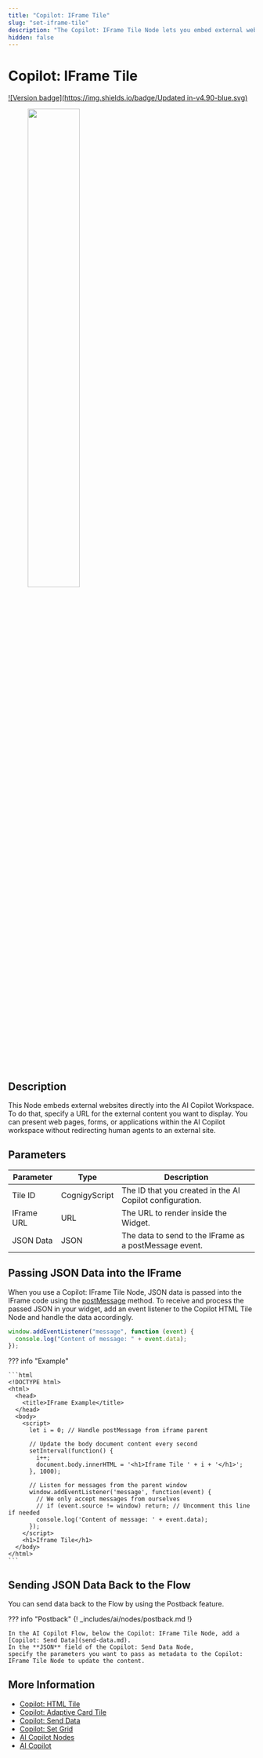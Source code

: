 ```yaml
---
title: "Copilot: IFrame Tile"
slug: "set-iframe-tile"
description: "The Copilot: IFrame Tile Node lets you embed external websites directly into the AI Copilot Workspace. "
hidden: false
---
```


# Copilot: IFrame Tile

[![Version badge](https://img.shields.io/badge/Updated in-v4.90-blue.svg)](../../../../release-notes/4.90.md)

<figure>
  <img class="image-center" src="../../../../../_assets/ai/build/node-reference/ai-copilot/set-iframe-tile.png" width="50%" />
</figure>

## Description

This Node embeds external websites directly into the AI Copilot Workspace. To do that, specify a URL for the external content you want to display. You can present web pages, forms, or applications within the AI Copilot workspace without redirecting human agents to an external site.

## Parameters

| Parameter  | Type          | Description                                              |
|------------|---------------|----------------------------------------------------------|
| Tile ID    | CognigyScript | The ID that you created in the AI Copilot configuration. |
| IFrame URL | URL           | The URL to render inside the Widget.                     |
| JSON Data  | JSON          | The data to send to the IFrame as a postMessage event.   |

## Passing JSON Data into the IFrame

When you use a Copilot: IFrame Tile Node, JSON data is passed into the IFrame code using the [postMessage](https://developer.mozilla.org/en-US/docs/Web/API/Window/postMessage) method. To receive and process the passed JSON in your widget, add an event listener to the Copilot HTML Tile Node and handle the data accordingly.

```js
window.addEventListener("message", function (event) {
  console.log("Content of message: " + event.data);
});
``` 

??? info "Example"

    ```html
    <!DOCTYPE html>
    <html>
      <head>
        <title>IFrame Example</title>
      </head>
      <body>
        <script>
          let i = 0; // Handle postMessage from iframe parent

          // Update the body document content every second
          setInterval(function() {
            i++;
            document.body.innerHTML = '<h1>Iframe Tile ' + i + '</h1>';
          }, 1000);

          // Listen for messages from the parent window
          window.addEventListener('message', function(event) {
            // We only accept messages from ourselves
            // if (event.source != window) return; // Uncomment this line if needed
            console.log('Content of message: ' + event.data);
          });
        </script>
        <h1>Iframe Tile</h1>
      </body>
    </html>
    ```

## Sending JSON Data Back to the Flow

You can send data back to the Flow by using the Postback feature.

??? info "Postback"
{! _includes/ai/nodes/postback.md !}

    In the AI Copilot Flow, below the Copilot: IFrame Tile Node, add a [Copilot: Send Data](send-data.md).
    In the **JSON** field of the Copilot: Send Data Node,
    specify the parameters you want to pass as metadata to the Copilot: IFrame Tile Node to update the content.

## More Information

- [Copilot: HTML Tile](set-html-tile.md)
- [Copilot: Adaptive Card Tile](set-adaptive-card-tile.md)
- [Copilot: Send Data](send-data.md)
- [Copilot: Set Grid](set-grid.md)
- [AI Copilot Nodes](overview.md)
- [AI Copilot](../../../../ai-copilot/overview.md)